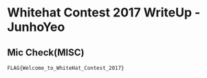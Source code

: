 # Whitehat Contest 2017 WriteUp - JunhoYeo

## Mic Check(MISC)
`FLAG{Welcome_to_WhiteHat_Contest_2017}`
